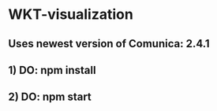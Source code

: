 # WKT-visualization

## Uses newest version of Comunica: 2.4.1

##  1) DO: npm install
##  2) DO: npm start
